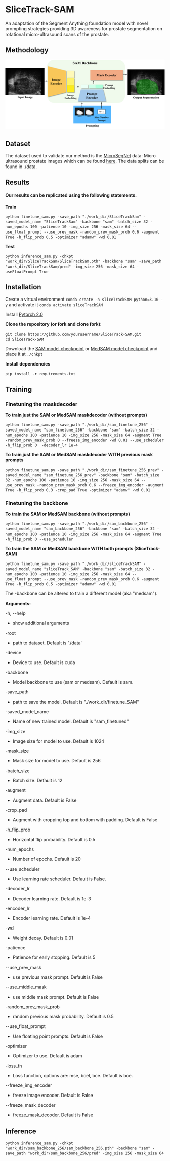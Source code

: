 # SliceTrack-SAM
An adaptation of the Segment Anything foundation model with novel prompting strategies providing 3D awareness for prostate segmentation on rotational micro-ultrasound scans of the prostate.

## Methodology
![SliceTrack-SAM Methodology](./docs/sliceTrack-sam_arch_prompt.png)

## Dataset
The dataset used to validate our method is the [MicroSegNet](https://github.com/mirthAI/MicroSegNet) data: Micro ultrasound prostate images which can be found [here](https://zenodo.org/records/10475293). The data splits can be found in ./data. 

## Results
#### Our results can be replicated using the following statements.
**Train**
```
python finetune_sam.py -save_path "./work_dir/SliceTrackSam" -saved_model_name "SliceTrackSam" -backbone "sam" -batch_size 32 -num_epochs 100 -patience 10 -img_size 256 -mask_size 64 --use_float_prompt --use_prev_mask -random_prev_mask_prob 0.6 -augment True -h_flip_prob 0.5 -optimizer "adamw" -wd 0.01
```
**Test**
```
python inference_sam.py -chkpt "work_dir/SliceTrackSam/SliceTrackSam.pth" -backbone "sam" -save_path "work_dir/SliceTrackSam/pred" -img_size 256 -mask_size 64 -useFloatPrompt True
```

## Installation
Create a virtual environment `conda create -n sliceTrackSAM python=3.10 -y` and activate it `conda activate sliceTrackSAM`

Install [Pytorch 2.0](https://pytorch.org/get-started/locally/)

**Clone the repository (or fork and clone fork)**:

```
git clone https://github.com/yourusername/SliceTrack-SAM.git
cd SliceTrack-SAM
```
Download the [SAM model checkpoint](https://github.com/facebookresearch/segment-anything?tab=readme-ov-file#model-checkpoints) or [MedSAM model checkpoint](https://drive.google.com/drive/folders/1ETWmi4AiniJeWOt6HAsYgTjYv_fkgzoN?usp=drive_link) and place it at `./chkpt`

**Install dependencies**
```
pip install -r requirements.txt
```


## Training

### Finetuning the maskdecoder 
**To train just the SAM or MedSAM maskdecoder (without prompts)**
```
python finetune_sam.py -save_path "./work_dir/sam_finetune_256" -saved_model_name "sam_finetune_256" -backbone "sam" -batch_size 32 -num_epochs 100 -patience 10 -img_size 256 -mask_size 64 -augment True -random_prev_mask_prob 0 --freeze_img_encoder -wd 0.01 --use_scheduler -h_flip_prob 0  -decoder_lr 1e-4
```

**To train just the SAM or MedSAM maskdecoder WITH previous mask prompts**
```
python finetune_sam.py -save_path "./work_dir/sam_finetune_256_prev" -saved_model_name "sam_finetune_256_prev" -backbone "sam" -batch_size 32 -num_epochs 100 -patience 10 -img_size 256 -mask_size 64 --use_prev_mask -random_prev_mask_prob 0.6 --freeze_img_encoder -augment True -h_flip_prob 0.3 -crop_pad True -optimizer "adamw" -wd 0.01
```

### Finetuning the backbone 
**To train the SAM or MedSAM backbone (without prompts)**
```
python finetune_sam.py -save_path "./work_dir/sam_backbone_256" -saved_model_name "sam_backbone_256" -backbone "sam" -batch_size 32 -num_epochs 100 -patience 10 -img_size 256 -mask_size 64 -augment True -h_flip_prob 0 --use_scheduler

```

**To train the SAM or MedSAM backbone WITH both prompts (SliceTrack-SAM)**
```
python finetune_sam.py -save_path "./work_dir/sliceTrackSAM" -saved_model_name "sliceTrack_SAM" -backbone "sam" -batch_size 32 -num_epochs 100 -patience 10 -img_size 256 -mask_size 64 --use_float_prompt --use_prev_mask -random_prev_mask_prob 0.6 -augment True -h_flip_prob 0.5 -optimizer "adamw" -wd 0.01

```

The -backbone can be altered to train a different model (aka "medsam").

**Arguments:**  

-h, --help          
* show additional arguments

-root
* path to dataset. Default is './data'

-device
* Device to use. Default is cuda

-backbone
* Model backbone to use (sam or medsam). Default is sam.

-save_path
* path to save the model. Default is "./work_dir/finetune_SAM"

-saved_model_name
* Name of new trained model. Default is "sam_finetuned"

-img_size
* Image size for model to use. Default is 1024

-mask_size
* Mask size for model to use. Default is 256

-batch_size
* Batch size. Default is 12

-augment  
* Augment data. Default is False
  
-crop_pad  
* Augment with cropping top and bottom with padding. Default is False
    
-h_flip_prob
* Horizontal flip probability. Default is 0.5
  
-num_epochs
* Number of epochs. Default is 20

--use_scheduler
* Use learning rate scheduler. Default is False.

-decoder_lr
* Decoder learning rate. Default is 1e-3

-encoder_lr
* Encoder learning rate. Default is 1e-4

-wd
* Weight decay. Default is 0.01

-patience
* Patience for early stopping. Default is 5

--use_prev_mask
* use previous mask prompt. Default is False

--use_middle_mask
* use middle mask prompt. Default is False

-random_prev_mask_prob
* random previous mask probability. Default is 0.5

--use_float_prompt
* Use floating point prompts. Default is False

-optimizer
* Optimizer to use. Default is adam

-loss_fn
* Loss function, options are: mse, bcel, bce. Default is bce.
  
--freeze_img_encoder
* freeze image encoder. Default is False

--freeze_mask_decoder
* freeze_mask_decoder. Default is False



## Inference
```
python inference_sam.py -chkpt "work_dir/sam_backbone_256/sam_backbone_256.pth" -backbone "sam" -save_path "work_dir/sam_backbone_256/pred" -img_size 256 -mask_size 64
```
